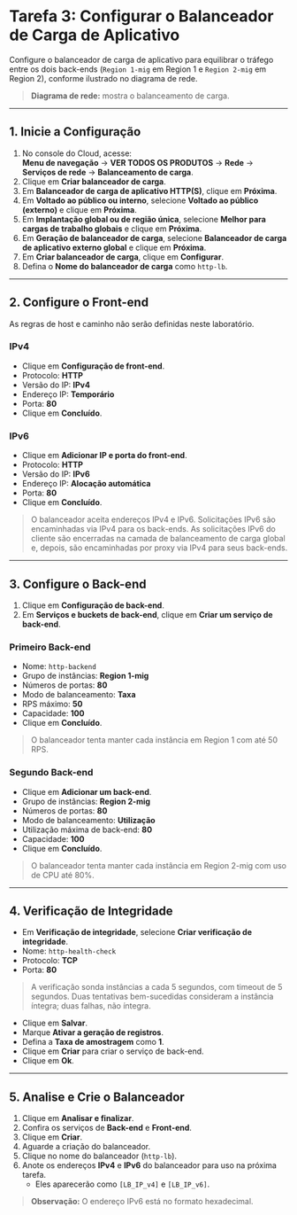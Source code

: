 # Tarefa 3: Configurar o Balanceador de Carga de Aplicativo

Configure o balanceador de carga de aplicativo para equilibrar o tráfego entre os dois back-ends (`Region 1-mig` em Region 1 e `Region 2-mig` em Region 2), conforme ilustrado no diagrama de rede.

> **Diagrama de rede:** mostra o balanceamento de carga.

---

## 1. Inicie a Configuração

1. No console do Cloud, acesse:  
    **Menu de navegação** → **VER TODOS OS PRODUTOS** → **Rede** → **Serviços de rede** → **Balanceamento de carga**.
2. Clique em **Criar balanceador de carga**.
3. Em **Balanceador de carga de aplicativo HTTP(S)**, clique em **Próxima**.
4. Em **Voltado ao público ou interno**, selecione **Voltado ao público (externo)** e clique em **Próxima**.
5. Em **Implantação global ou de região única**, selecione **Melhor para cargas de trabalho globais** e clique em **Próxima**.
6. Em **Geração de balanceador de carga**, selecione **Balanceador de carga de aplicativo externo global** e clique em **Próxima**.
7. Em **Criar balanceador de carga**, clique em **Configurar**.
8. Defina o **Nome do balanceador de carga** como `http-lb`.

---

## 2. Configure o Front-end

As regras de host e caminho não serão definidas neste laboratório.

### IPv4

- Clique em **Configuração de front-end**.
- Protocolo: **HTTP**
- Versão do IP: **IPv4**
- Endereço IP: **Temporário**
- Porta: **80**
- Clique em **Concluído**.

### IPv6

- Clique em **Adicionar IP e porta do front-end**.
- Protocolo: **HTTP**
- Versão do IP: **IPv6**
- Endereço IP: **Alocação automática**
- Porta: **80**
- Clique em **Concluído**.

> O balanceador aceita endereços IPv4 e IPv6. Solicitações IPv6 são encaminhadas via IPv4 para os back-ends. As solicitações IPv6 do cliente são encerradas na camada de balanceamento de carga global e, depois, são encaminhadas por proxy via IPv4 para seus back-ends.

---

## 3. Configure o Back-end

1. Clique em **Configuração de back-end**.
2. Em **Serviços e buckets de back-end**, clique em **Criar um serviço de back-end**.

### Primeiro Back-end

- Nome: `http-backend`
- Grupo de instâncias: **Region 1-mig**
- Números de portas: **80**
- Modo de balanceamento: **Taxa**
- RPS máximo: **50**
- Capacidade: **100**
- Clique em **Concluído**.

> O balanceador tenta manter cada instância em Region 1 com até 50 RPS.

### Segundo Back-end

- Clique em **Adicionar um back-end**.
- Grupo de instâncias: **Region 2-mig**
- Números de portas: **80**
- Modo de balanceamento: **Utilização**
- Utilização máxima de back-end: **80**
- Capacidade: **100**
- Clique em **Concluído**.

> O balanceador tenta manter cada instância em Region 2-mig com uso de CPU até 80%.

---

## 4. Verificação de Integridade

- Em **Verificação de integridade**, selecione **Criar verificação de integridade**.
- Nome: `http-health-check`
- Protocolo: **TCP**
- Porta: **80**

> A verificação sonda instâncias a cada 5 segundos, com timeout de 5 segundos. Duas tentativas bem-sucedidas consideram a instância íntegra; duas falhas, não íntegra.

- Clique em **Salvar**.
- Marque **Ativar a geração de registros**.
- Defina a **Taxa de amostragem** como **1**.
- Clique em **Criar** para criar o serviço de back-end.
- Clique em **Ok**.

---

## 5. Analise e Crie o Balanceador

1. Clique em **Analisar e finalizar**.
2. Confira os serviços de **Back-end** e **Front-end**.
3. Clique em **Criar**.
4. Aguarde a criação do balanceador.
5. Clique no nome do balanceador (`http-lb`).
6. Anote os endereços **IPv4** e **IPv6** do balanceador para uso na próxima tarefa.  
    - Eles aparecerão como `[LB_IP_v4]` e `[LB_IP_v6]`.

> **Observação:** O endereço IPv6 está no formato hexadecimal.